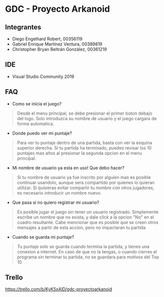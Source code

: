 # GDC - Proyecto Arkanoid

## Integrantes
- Diego Engelhard Robert, 00356119
- Gabriel Enrique Martínez Ventura, 00389819
- Christopher Bryan Beltrán González, 00361219

## IDE
- Visual Studio Community 2019

## FAQ
- Como se inicia el juego?
> Desde el menu principal, se debe presionar el primer boton debajo del logo. Solo introduzca su nombre de usuario y el juego cargara de forma automatica.
- Donde puedo ver mi puntaje?
> Para ver tu puntaje dentro de una partida, basta con ver la esquina superior derecha. Si tu partida ha terminado, puedes revisar los 10 puntajes mas altos al presionar la segunda opcion en el menu principal.
- Mi nombre de usuario ya esta en uso! Que debo hacer?
> Si tu nombre de usuario ya fue inscrito por alguien mas es posible continuar usandolo, aunque sera compartido por quienes lo quieran utilizar. Si quisieras evitar compartir tu nombre con otros jugadores, es necesario introducir un nombre nuevo.
- Que pasa si no quiero registrar mi usuario?
> Es posible jugar el juego sin tener un usuario registrado. Simplemente escribe un nombre que no exista, y dale click a la opcion "No" en el cuadro resultante. Cabe mencionar que es posible que se creen otros mensajes a partir de esta accion, pero no impactaran tu partida.
- Cuando se guarda mi puntaje?
> Tu puntaje solo se guarda cuando termina la partida, y tienes una conexion a internet. En caso de que no la tengas, o cuando cierres el programa sin terminar tu partida, no se guardara para motivos del Top 10

## Trello
https://trello.com/b/KyK5xAlD/gdc-proyectoarkanoid
